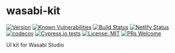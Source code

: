 # wasabi-kit
[![Version](https://img.shields.io/github/package-json/v/xmartinezpujol/wasabi-kit/master?label=version)](https://github.com/xmartinezpujol/wasabi-kit)
[![Known Vulnerabilities](https://snyk.io/test/github/xmartinezpujol/wasabi-kit/badge.svg)](https://snyk.io/test/github/xmartinezpujol/wasabi-kit)
[![Build Status](https://travis-ci.org/xmartinezpujol/wasabi-kit.svg?branch=master)](https://travis-ci.org/xmartinezpujol/wasabi-kit)
[![Netlify Status](https://api.netlify.com/api/v1/badges/09e327af-a02b-4ece-9fd2-9bcdedcce56a/deploy-status)](https://app.netlify.com/sites/wasabikit/deploys)
[![codecov](https://codecov.io/gh/xmartinezpujol/wasabi-kit/branch/master/graph/badge.svg)](https://codecov.io/gh/xmartinezpujol/wasabi-kit)
[![Cypress.io tests](https://img.shields.io/badge/cypress.io-tests-green.svg?style=flat-square)](https://cypress.io)
[![License: MIT](https://img.shields.io/badge/License-MIT-yellow.svg)](https://opensource.org/licenses/MIT)
[![PRs Welcome](https://img.shields.io/badge/PRs-welcome-brightgreen.svg?style=flat-square)](http://makeapullrequest.com)

UI kit for Wasabi Studio
